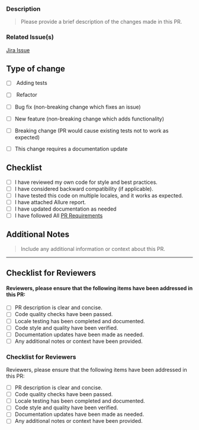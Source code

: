 ### Description

> Please provide a brief description of the changes made in this PR.



### Related Issue(s)

[Jira Issue](url)

## Type of change

- [ ] <input type="checkbox" enabled> Adding tests
- [ ] <input type="checkbox" enabled> Refactor
- [ ] Bug fix (non-breaking change which fixes an issue)
- [ ] New feature (non-breaking change which adds functionality)
- [ ] Breaking change (PR would cause existing tests not to work as expected)
- [ ] This change requires a documentation update


## Checklist

- [ ] I have reviewed my own code for style and best practices.
- [ ] I have considered backward compatibility (if applicable).
- [ ] I have tested this code on multiple locales, and it works as expected.
- [ ] I have attached Allure report.
- [ ] I have updated documentation as needed
- [ ] I have followed All [PR Requirements](https://confluence.mtvi.com/display/PLQA/mqe-pplus-tests+Repo+Overview#mqepplustestsRepoOverview-PRRequirements) 

## Additional Notes

> Include any additional information or context about this PR.

***

## Checklist for Reviewers


#### Reviewers, please ensure that the following items have been addressed in this PR:

- [ ] PR description is clear and concise.
- [ ] Code quality checks have been passed.
- [ ] Locale testing has been completed and documented.
- [ ] Code style and quality have been verified.
- [ ] Documentation updates have been made as needed.
- [ ] Any additional notes or context have been provided.

### Checklist for Reviewers

Reviewers, please ensure that the following items have been addressed in this PR:

- [ ] PR description is clear and concise.
- [ ] Code quality checks have been passed.
- [ ] Locale testing has been completed and documented.
- [ ] Code style and quality have been verified.
- [ ] Documentation updates have been made as needed.
- [ ] Any additional notes or context have been provided.